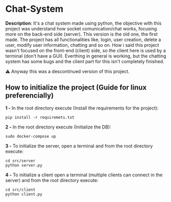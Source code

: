 # Chat-System

**Description**: It's a chat system made using python, the objective with this project was understand how socket comunication/chat works, focusing more on the back-end side (server). This version is the old one, the first made. The project has all functionalities like, login, user creation, delete a user, modify user information, chatting and so on. How i said this project wasn't focused on the front-end (client) side, so the client here is used by a terminal (don't have a GUI). Everthing in general is working, but the chatting system has some bugs and the client part for this isn't completely finished. 

⚠️ Anyway this was a descontinued version of this project.

## How to initialize the project (Guide for linux preferencially)

**1 -** In the root directory execute (Install the requirements for the project):
```
pip install -r requiremets.txt
```

**2 -** In the root directory execute (Initialize the DB):
```
sudo docker-compose up
```

**3 -** To initialize the server, open a terminal and from the root directory execute:

```
cd src/server
python server.py
```
**4 -** To initialize a client open a terminal (multiple clients can connect in the server) and from the root directory execute:
```
cd src/client
python client.py
```
